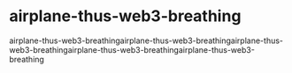 # airplane-thus-web3-breathing
airplane-thus-web3-breathingairplane-thus-web3-breathingairplane-thus-web3-breathingairplane-thus-web3-breathingairplane-thus-web3-breathing
